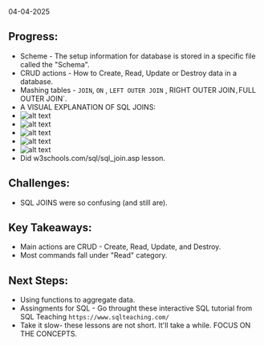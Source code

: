04-04-2025

## Progress:
* Scheme - The setup information for database is stored in a specific file called the "Schema".
* CRUD actions - How to Create, Read, Update or Destroy data in a database.
* Mashing tables - `JOIN`, `ON` , `LEFT OUTER JOIN` ,   RIGHT OUTER JOIN` , `FULL OUTER JOIN`.
* A VISUAL EXPLANATION OF SQL JOINS:
* ![alt text]({AF4350B3-6F63-4BA3-BBDC-D00B98BDA146}.png)
* ![alt text]({EF2D3D87-AB9B-41E1-8059-F4E5E38888D1}.png)
* ![alt text]({0163A8AA-3791-4E4C-BFFD-20E3ECBF32E3}.png)
* ![alt text]({9BB64E9D-50BA-406A-A153-0388DA49D520}.png)
* ![alt text]({C39A0B52-E7E7-4F64-95AB-5979C0506C7C}.png)
* Did w3schools.com/sql/sql_join.asp lesson.

## Challenges:
* SQL JOINS were so confusing (and still are).



## Key Takeaways:
* Main actions are CRUD - Create, Read, Update, and Destroy. 
* Most commands fall under "Read" category.


## Next Steps:
* Using functions to aggregate data.
* Assingments for SQL - Go throught these interactive SQL tutorial from SQL Teaching `https://www.sqlteaching.com/` 
* Take it slow- these lessons are not short. It'll take a while. FOCUS ON THE CONCEPTS.
